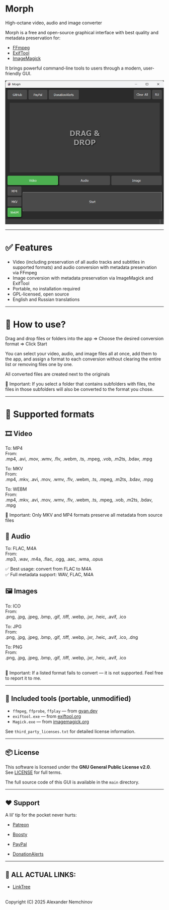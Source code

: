 # Morph  
High-octane video, audio and image converter  
 
Morph is a free and open-source graphical interface with best quality and metadata preservation for:

- [FFmpeg](https://ffmpeg.org)
- [ExifTool](https://exiftool.org)
- [ImageMagick](https://imagemagick.org)

It brings powerful command-line tools to users through a modern, user-friendly GUI.
  
![Morph](https://github.com/AlexanderNemchinov/Morph/blob/main/Screenshots/Morph%20Screenshot.png)

---

# ✅ Features

- Video (including preservation of all audio tracks and subtitles in supported formats) and audio conversion with metadata preservation via FFmpeg
- Image conversion with metadata preservation via ImageMagick and ExifTool
- Portable, no installation required
- GPL-licensed, open source
- English and Russian translations

---

# 📘 How to use?

Drag and drop files or folders into the app ⇒ Choose the desired conversion format ⇒ Click Start

You can select your video, audio, and image files all at once, add them to the app, and assign a format to each conversion without clearing the entire list or removing files one by one.

All converted files are created next to the originals
  
🔴 Important: If you select a folder that contains subfolders with files, the files in those subfolders will also be converted to the format you chose.
  
---

# 📂 Supported formats

## 🎞️ Video 
  
To: MP4  
From:  
.mp4, .avi, .mov, .wmv, .flv, .webm, .ts, .mpeg, .vob, .m2ts, .bdav, .mpg  
  
To: MKV  
From:  
.mp4, .mkv, .avi, .mov, .wmv, .flv, .webm, .ts, .mpeg, .m2ts, .bdav, .mpg
  
To: WEBM  
From:  
.mp4, .mkv, .avi, .mov, .wmv, .flv, .webm, .ts, .mpeg, .vob, .m2ts, .bdav, .mpg  
  
🔴 Important: Only MKV and MP4 formats preserve all metadata from source files
  
## 🎵 Audio  
  
To: FLAC, M4A  
From:  
.mp3, .wav, .m4a, .flac, .ogg, .aac, .wma, .opus  
  
✅ Best usage: convert from FLAC to M4A  
✅ Full metadata support: WAV, FLAC, M4A
  
## 🖼️ Images  
To: ICO  
From:  
.png, .jpg, .jpeg, .bmp, .gif, .tiff, .webp, .jxr, .heic, .avif, .ico  
  
To: JPG  
From:  
.png, .jpg, .jpeg, .bmp, .gif, .tiff, .webp, .jxr, .heic, .avif, .ico, .dng  
  
To: PNG  
From:  
.png, .jpg, .jpeg, .bmp, .gif, .tiff, .webp, .jxr, .heic, .avif, .ico  
<br>
  
🔴 Important: If a listed format fails to convert — it is not supported. Feel free to report it to me.  
  
---

## 🚀 Included tools (portable, unmodified)

- `ffmpeg`, `ffprobe`, `ffplay` — from [gyan.dev](https://www.gyan.dev/ffmpeg/builds/)
- `exiftool.exe` — from [exiftool.org](https://exiftool.org)
- `Magick.exe` — from [imagemagick.org](https://imagemagick.org)

See `third_party_licenses.txt` for detailed license information.

---

## 📦 License

This software is licensed under the **GNU General Public License v2.0**.  
See [LICENSE](./LICENSE) for full terms.

The full source code of this GUI is available in the `main` directory.

---

## ❤️ Support

A lil’ tip for the pocket never hurts:

- [Patreon](https://www.patreon.com/Nemchinov)
- [Boosty](https://boosty.to/AlexanderNemchinov)

- [PayPal](https://www.paypal.com/paypalme/AlexanderNemchinov)
- [DonationAlerts](https://www.donationalerts.com/c/Nemchinov)

---

## 💎 ALL ACTUAL LINKS:

- [LinkTree](https://linktr.ee/Nemchinov)
<br>
Copyright (C) 2025 Alexander Nemchinov
